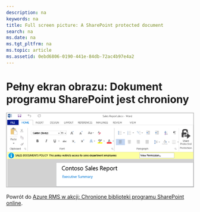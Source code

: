 ```yaml
---
description: na
keywords: na
title: Full screen picture: A SharePoint protected document
search: na
ms.date: na
ms.tgt_pltfrm: na
ms.topic: article
ms.assetid: 0ebd6806-0190-441e-84db-72ac4b97e4a2
---
```

# Pełny ekran obrazu: Dokument programu SharePoint jest chroniony
![](../Image/AzRMS_StoryboardSPO_3.png)

Powrót do [Azure RMS w akcji: Chronione biblioteki programu SharePoint online](http://technet.microsoft.com/library/jj585026.aspx).

